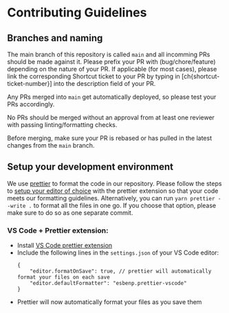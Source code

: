 # Contributing Guidelines

## Branches and naming

The main branch of this repository is called `main` and all incomming PRs should be made against it. Please prefix your PR with (bug/chore/feature) depending on the nature of your PR. If applicable (for most cases), please link the corresponding Shortcut ticket to your PR by typing in [ch{shortcut-ticket-number}] into the description field of your PR.

Any PRs merged into `main` get automatically deployed, so please test your PRs accordingly.

No PRs should be merged without an approval from at least one reviewer with passing linting/formatting checks.

Before merging, make sure your PR is rebased or has pulled in the latest changes from the `main` branch.

## Setup your development environment

We use [prettier](https://prettier.io/) to format the code in our repository. Please follow the steps to [setup your editor of choice](https://prettier.io/docs/en/editors.html) with the prettier extension so that your code meets our formatting guidelines. Alternatively, you can run `yarn prettier --write .` to format all the files in one go. If you choose that option, please make sure to do so as one separate commit.

### VS Code + Prettier extension:

- Install [VS Code prettier extension](https://marketplace.visualstudio.com/items?itemName=esbenp.prettier-vscode)
- Include the following lines in the `settings.json` of your VS Code editor:
  ```
  {
      "editor.formatOnSave": true, // prettier will automatically format your files on each save
      "editor.defaultFormatter": "esbenp.prettier-vscode"
  }
  ```
- Prettier will now automatically format your files as you save them
